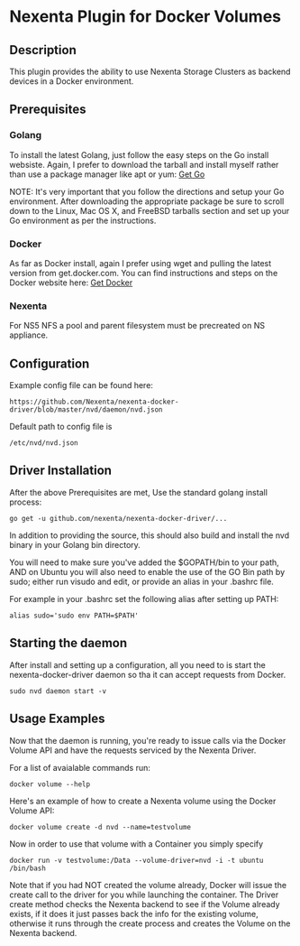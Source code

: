 Nexenta Plugin for Docker Volumes
======================================


## Description
This plugin provides the ability to use Nexenta Storage Clusters as backend
devices in a Docker environment.

## Prerequisites
### Golang
To install the latest Golang, just follow the easy steps on the Go install
websiste.  Again, I prefer to download the tarball and install myself rather
than use a package manager like apt or yum:
[Get Go](https://golang.org/doc/install)

NOTE:
It's very important that you follow the directions and setup your Go
environment.  After downloading the appropriate package be sure to scroll down
to the Linux, Mac OS X, and FreeBSD tarballs section and set up your Go
environment as per the instructions.

### Docker
As far as Docker install, again I prefer using wget and pulling the latest version
from get.docker.com.  You can find instructions and steps on the Docker website
here:
[Get Docker](https://docs.docker.com/linux/step_one/)

### Nexenta
For NS5 NFS a pool and parent filesystem must be precreated on NS appliance.

## Configuration
Example config file can be found here:
  ```
  https://github.com/Nexenta/nexenta-docker-driver/blob/master/nvd/daemon/nvd.json
  ```
  
Default path to config file is
  ```
  /etc/nvd/nvd.json
  ```

## Driver Installation
After the above Prerequisites are met, Use the standard golang install process:
  ```
  go get -u github.com/nexenta/nexenta-docker-driver/...
  ```

In addition to providing the source, this should also build and install the
nvd binary in your Golang bin directory.

You will need to make sure you've added the $GOPATH/bin to your path,
AND on Ubuntu you will also need to enable the use of the GO Bin path by sudo;
either run visudo and edit, or provide an alias in your .bashrc file.

For example in your .bashrc set the following alias after setting up PATH:
  ```
  alias sudo='sudo env PATH=$PATH'
  ```

## Starting the daemon
After install and setting up a configuration, all you need to is start the
nexenta-docker-driver daemon so tha it can accept requests from Docker.

  ```
  sudo nvd daemon start -v
  ```

## Usage Examples
Now that the daemon is running, you're ready to issue calls via the Docker
Volume API and have the requests serviced by the Nexenta Driver.

For a list of avaialable commands run:
  ```
  docker volume --help
  ```

Here's an example of how to create a Nexenta volume using the Docker Volume
API:
  ```
  docker volume create -d nvd --name=testvolume
  ```

Now in order to use that volume with a Container you simply specify
  ```
  docker run -v testvolume:/Data --volume-driver=nvd -i -t ubuntu
  /bin/bash
  ```

Note that if you had NOT created the volume already, Docker will issue the
create call to the driver for you while launching the container.  The Driver
create method checks the Nexenta backend to see if the Volume already exists,
if it does it just passes back the info for the existing volume, otherwise it
runs through the create process and creates the Volume on the Nexenta
backend.

